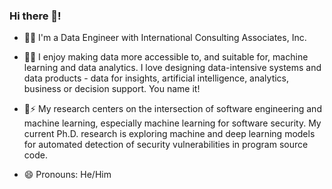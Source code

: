 ### Hi there 👋! 

- 🧑‍💻 I'm a Data Engineer with International Consulting Associates, Inc.
- 🌱😄 I enjoy making data more accessible to, and suitable for, machine learning and data analytics. I love designing data-intensive systems and data products - data for insights, artificial intelligence, analytics, business or decision support. You name it!
- 🔭⚡ My research centers on the intersection of software engineering and machine learning, especially machine learning for software security. My current Ph.D. research is exploring machine and deep learning models for automated detection of security vulnerabilities in program source code.

- 😄 Pronouns: He/Him


<!--
**Semiu/Semiu** is a ✨ _special_ ✨ repository because its `README.md` (this file) appears on your GitHub profile.

Here are some ideas to get you started:


- 👯 I’m looking to collaborate on ...
- 🤔 I’m looking for help with ...
- 💬 Ask me about ...
- 📫 How to reach me: ...


-->
